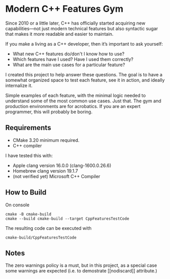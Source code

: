 # Modern C++ Features Gym #
Since 2010 or a little later, C++ has officially started acquiring new capabilities—not
just modern technical features but also syntactic sugar that makes it more readable and
easier to maintain.

If you make a living as a C++ developer, then it’s important to ask yourself:

- What new C++ features do/don't I know how to use?
- Which features have I used? Have I used them correctly?
- What are the main use cases for a particular feature?

I created this project to help answer these questions. The goal is to have a somewhat
organized space to test each feature, see it in action, and ideally internalize it.

Simple examples of each feature, with the minimal logic needed to understand some of
the most common use cases. Just that. The gym and production environments are for acrobatics.
If you are an expert programmer, this will probably be boring.

## Requirements ##
- CMake 3.20 minimum required.
- C++ compiler

I have tested this with:
- Apple clang version 16.0.0 (clang-1600.0.26.6)
- Homebrew clang version 19.1.7
- (not verified yet) Microsoft C++ Compiler

## How to Build ##
On console

    cmake -B cmake-build
    cmake --build cmake-build --target CppFeaturesTestCode
The resulting code can be executed with

    cmake-build/CppFeaturesTestCode

## Notes ##
The zero warnings policy is a must, but in this project, as a special case some warnings are
expected (i.e. to demostrate [[nodiscard]] attribute.)
